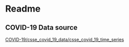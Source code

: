 # Readme

## COVID-19 Data source

[COVID-19/csse_covid_19_data/csse_covid_19_time_series](https://github.com/CSSEGISandData/COVID-19/tree/master/csse_covid_19_data/csse_covid_19_time_series)
